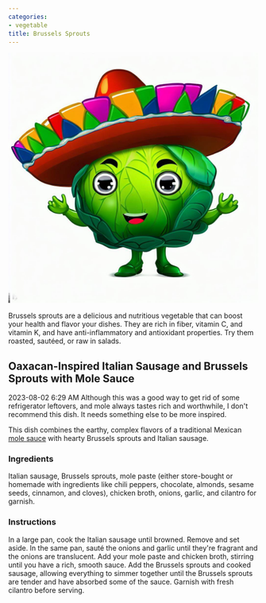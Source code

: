 ```yaml
---
categories:
- vegetable
title: Brussels Sprouts
---
```



![](attachment/brussels-sprouts-mexican.png)

Brussels sprouts are a delicious and nutritious vegetable that can boost your health and flavor your dishes. They are rich in fiber, vitamin C, and vitamin K, and have anti-inflammatory and antioxidant properties. Try them roasted, sautéed, or raw in salads.

## Oaxacan-Inspired Italian Sausage and Brussels Sprouts with Mole Sauce

2023-08-02 6:29 AM
Although this was a good way to get rid of some refrigerator leftovers, and mole always tastes rich and worthwhile, I don't recommend this dish. It needs something else to be more inspired.


This dish combines the earthy, complex flavors of a traditional Mexican [mole sauce](Mole.md) with hearty Brussels sprouts and Italian sausage.

### Ingredients

Italian sausage, Brussels sprouts, mole paste (either store-bought or homemade with ingredients like chili peppers, chocolate, almonds, sesame seeds, cinnamon, and cloves), chicken broth, onions, garlic, and cilantro for garnish.

### Instructions

In a large pan, cook the Italian sausage until browned. Remove and set aside. In the same pan, sauté the onions and garlic until they're fragrant and the onions are translucent. Add your mole paste and chicken broth, stirring until you have a rich, smooth sauce. Add the Brussels sprouts and cooked sausage, allowing everything to simmer together until the Brussels sprouts are tender and have absorbed some of the sauce. Garnish with fresh cilantro before serving.